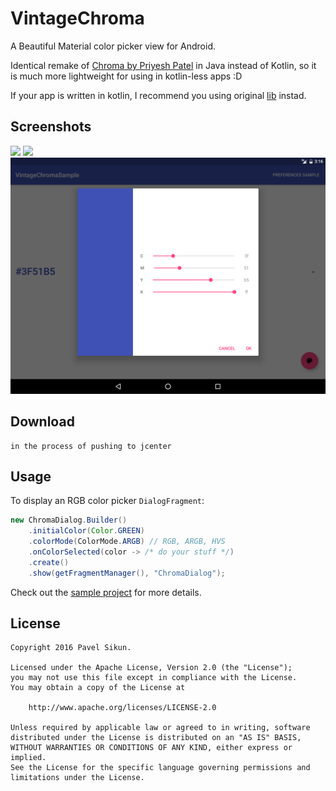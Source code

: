 # VintageChroma
A Beautiful Material color picker view for Android.

Identical remake of [Chroma by Priyesh Patel](https://github.com/ItsPriyesh/chroma) in Java instead of Kotlin, 
so it is much more lightweight for using in kotlin-less apps :D

If your app is written in kotlin, I recommend you using original [lib](https://github.com/ItsPriyesh/chroma) instad.

Screenshots
--

<img src="https://raw.githubusercontent.com/MrBIMC/VintageChroma/master/art/screen1.png" width="250">
<img src="https://raw.githubusercontent.com/MrBIMC/VintageChromaa/master/art/screen2.png" width="250">
<img src="https://raw.githubusercontent.com/MrBIMC/VintageChroma/master/art/screen3.png" width="750">

Download
--------
```
in the process of pushing to jcenter
```

Usage
-----
To display an RGB color picker `DialogFragment`:

``` java
new ChromaDialog.Builder()
    .initialColor(Color.GREEN)
    .colorMode(ColorMode.ARGB) // RGB, ARGB, HVS
    .onColorSelected(color -> /* do your stuff */)
    .create()
    .show(getFragmentManager(), "ChromaDialog");
```

Check out the [sample project](sample) for more details.

License
-------
    Copyright 2016 Pavel Sikun.

    Licensed under the Apache License, Version 2.0 (the "License");
    you may not use this file except in compliance with the License.
    You may obtain a copy of the License at

        http://www.apache.org/licenses/LICENSE-2.0

    Unless required by applicable law or agreed to in writing, software
    distributed under the License is distributed on an "AS IS" BASIS,
    WITHOUT WARRANTIES OR CONDITIONS OF ANY KIND, either express or implied.
    See the License for the specific language governing permissions and
    limitations under the License.
